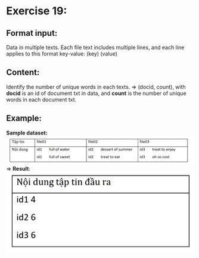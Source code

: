 # Exercise 19:
## Format input: 
Data in multiple texts. Each file text includes multiple lines, and each line applies to this format key-value: (key)   (value)
## Content:
Identify the number of unique words in each texts.
=> (docid, count), with **docid** is an id of document txt in data, and **count** is the number of unique words in each document txt.
## Example:  
**Sample dataset:** 
![Sample Ex 19](/images/Sample_Ex_17.png)
=> **Result**:        
![Paraphrase Ex 19](/images/Paraphrase_Ex_19.png)


